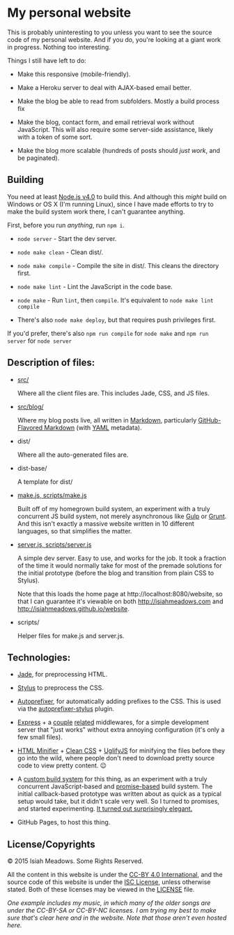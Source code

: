 # My personal website

This is probably uninteresting to you unless you want to see the source code of
my personal website. And if you do, you're looking at a giant work in progress.
Nothing too interesting.

Things I still have left to do:

- Make this responsive (mobile-friendly).

- Make a Heroku server to deal with AJAX-based email better.

- Make the blog be able to read from subfolders. Mostly a build process fix

- Make the blog, contact form, and email retrieval work without JavaScript. This
  will also require some server-side assistance, likely with a token of some
  sort.

- Make the blog more scalable (hundreds of posts should *just work*, and be
  paginated).

## Building

You need at least [Node.js v4.0][node] to build this. And although this *might*
build on Windows or OS X (I'm running Linux), since I have made efforts to try
to make the build system work there, I can't guarantee anything.

First, before you run *anything*, run `npm i`.

- `node server` - Start the dev server.

- `node make clean` - Clean dist/.

- `node make compile` - Compile the site in dist/. This cleans the directory
  first.

- `node make lint` - Lint the JavaScript in the code base.

- `node make` - Run `lint`, then `compile`. It's equivalent to
  `node make lint compile`

- There's also `node make deploy`, but that requires push privileges first.

If you'd prefer, there's also `npm run compile` for `node make` and
`npm run server` for `node server`

## Description of files:

  - [src/][src]

    Where all the client files are. This includes Jade, CSS, and JS files.

  - [src/blog/][blog]

    Where my blog posts live, all written in [Markdown][markdown], particularly
    [GitHub-Flavored Markdown][gfm] (with [YAML][yaml] metadata).

  - dist/

    Where all the auto-generated files are.

  - dist-base/

    A template for dist/

  - [make.js, scripts/make.js][make]

    Built off of my homegrown build system, an experiment with a truly
    concurrent JS build system, not merely asynchronous like [Gulp][gulp] or
    [Grunt][grunt]. And this isn't exactly a massive website written in 10
    different languages, so that simplifies the matter.

  - [server.js, scripts/server.js][server]

    A simple dev server. Easy to use, and works for the job. It took a fraction
    of the time it would normally take for most of the premade solutions for the
    initial prototype (before the blog and transition from plain CSS to Stylus).

    Note that this loads the home page at http://localhost:8080/website, so that
    I can guarantee it's viewable on both http://isiahmeadows.com and
    http://isiahmeadows.github.io/website.

  - scripts/

    Helper files for make.js and server.js.

## Technologies:

  - [Jade][jade], for preprocessing HTML.

  - [Stylus][stylus] to preprocess the CSS.

  - [Autoprefixer][autoprefixer], for automatically adding prefixes to the CSS.
    This is used via the [autoprefixer-stylus][autoprefixer-stylus] plugin.

  - [Express][express] + a [couple][stylus-middleware] [related][morgan]
    middlewares, for a simple development server that "just works" without extra
    annoying configuration (it's only a few small files).

  - [HTML Minifier][html-minifier] + [Clean CSS][clean-css] +
    [UglifyJS][uglifyjs] for minifying the files before they go into the wild,
    where people don't need to download pretty source code to view pretty
    content. :wink:

  - A [custom build system][build-system] for this thing, as an experiment with
    a truly concurrent JavaScript-based and [promise-based][es6-promise] build
    system. The initial callback-based prototype was written about as quick as
    a typical setup would take, but it didn't scale very well. So I turned to
    promises, and started experimenting.
    [It turned out surprisingly elegant.][make]

  - GitHub Pages, to host this thing.

## License/Copyrights

&copy; 2015 Isiah Meadows. Some Rights Reserved.

All the content in this website is under the [CC-BY 4.0 International][cc-by-4],
and the source code of this website is under the [ISC License][isc], unless
otherwise stated. Both of these licenses may be viewed in the
[LICENSE][license] file.

*One example includes my music, in which many of the older songs are under the
CC-BY-SA or CC-BY-NC licenses. I am trying my best to make sure that's clear
here and in the website. Note that those aren't even hosted here.*

[node]: https://nodejs.org/en/
[src]: https://github.com/isiahmeadows/website/tree/master/src
[blog]: https://github.com/isiahmeadows/website/tree/master/src/blog
[markdown]: https://help.github.com/articles/markdown-basics/
[gfm]: https://help.github.com/articles/github-flavored-markdown/
[yaml]: http://yaml.org/
[make]: https://github.com/isiahmeadows/website/blob/master/scripts/make.js
[gulp]: http://gulpjs.com/
[grunt]: http://gruntjs.com/
[server]: https://github.com/isiahmeadows/website/blob/master/scripts/server.js
[jade]: http://gruntjs.com/
[stylus]: http://stylus-lang.com/
[autoprefixer]: https://twitter.com/autoprefixer
[autoprefixer-stylus]: https://www.npmjs.com/package/autoprefixer-stylus
[express]: http://expressjs.com/
[stylus-middleware]: http://stylus-lang.com/docs/middleware.html
[morgan]: https://www.npmjs.com/package/morgan
[html-minifier]: https://kangax.github.io/html-minifier/
[clean-css]: https://www.npmjs.com/package/clean-css
[uglifyjs]: http://lisperator.net/uglifyjs/
[build-system]: https://github.com/isiahmeadows/website/tree/master/scripts
[es6-promise]: https://developer.mozilla.org/en-US/docs/Web/JavaScript/Reference/Global_Objects/Promise
[cc-by-4]: https://creativecommons.org/licenses/by/4.0/
[isc]: https://opensource.org/licenses/ISC
[license]: https://github.com/isiahmeadows/website/blob/master/LICENSE
